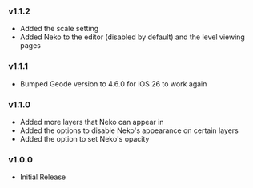 ### v1.1.2
- Added the scale setting
- Added Neko to the editor (disabled by default) and the level viewing pages

### v1.1.1
- Bumped Geode version to 4.6.0 for iOS 26 to work again

### v1.1.0
- Added more layers that Neko can appear in
- Added the options to disable Neko's appearance on certain layers
- Added the option to set Neko's opacity

### v1.0.0
- Initial Release
